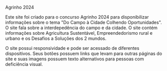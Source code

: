 Agrinho 2024
 
Este site foi criado para o concurso Agrinho 2024 para disponibilizar informações sobre o tema "Do Campo à Cidade Colhendo Oportunidades". O site fala sobre a interdepedência do campo e da cidade. O site contém informações sobre Agricultura Sustentável, Empreendedorismo rural e urbano e os Desafios a Soluções dos 2 mundos.

O site possui responsividade e pode ser acessado de diferentes dispositivos. Seus botões possuem links que levam para outras páginas do site e suas imagens possuem texto alternativos para pessoas com deficiência visual.
